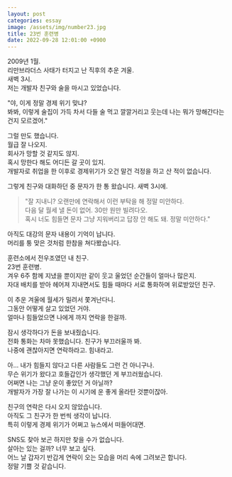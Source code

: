 ```yaml
---
layout: post
categories: essay
image: /assets/img/number23.jpg
title: 23번 훈련병
date: 2022-09-28 12:01:00 +0900
---
```


2009년 1월.  
리만브라더스 사태가 터지고 난 직후의 추운 겨울.  
새벽 3시.  
저는 개발자 친구와 술을 마시고 있었습니다.

"야, 이게 정말 경제 위기 맞냐?  
봐봐, 이렇게 술집이 가득 차서 다들 술 먹고 깔깔거리고 웃는데 나는 뭐가 망해간다는 건지 모르겠어."

그럴 만도 했습니다.  
월급 잘 나오지.  
회사가 망할 것 같지도 않지.  
혹시 망한다 해도 어디든 갈 곳이 있지.  
개발자로 취업을 한 이후로 경제위기가 오건 말건 걱정을 하고 산 적이 없습니다.

그렇게 친구와 대화하던 중 문자가 한 통 왔습니다. 새벽 3시에.

> "잘 지내니? 오랜만에 연락해서 이런 부탁을 해 정말 미안하다.  
> 다음 달 월세 낼 돈이 없어. 30만 원만 빌려다오.  
> 혹시 너도 힘들면 문자 그냥 지워버리고 답장 안 해도 돼. 정말 미안하다."

아직도 대강의 문자 내용이 기억이 납니다.  
머리를 퉁 맞은 것처럼 한참을 쳐다봤습니다.  

훈련소에서 전우조였던 내 친구.  
23번 훈련병.  
겨우 6주 함께 지냈을 뿐이지만 같이 웃고 울었던 순간들이 얼마나 많은지.  
자대 배치를 받아 헤어져 지내면서도 힘들 때마다 서로 통화하며 위로받았던 친구.  

이 추운 겨울에 월세가 밀려서 쫓겨난다니.  
그동안 어떻게 살고 있었던 거야.  
얼마나 힘들었으면 나에게 까지 연락을 한걸까.  

잠시 생각하다가 돈을 보내줬습니다.  
전화 통화는 차마 못했습니다. 친구가 부끄러울까 봐.  
나중에 괜찮아지면 연락하라고. 힘내라고.

아... 내가 힘들지 않다고 다른 사람들도 그런 건 아니구나.  
무슨 위기가 왔다고 호들갑인가 생각했던 게 부끄러웠습니다.  
어쩌면 나는 그냥 운이 좋았던 거 아닐까?  
개발자가 가장 잘 나가는 이 시기에 운 좋게 올라탄 것뿐이잖아.

친구의 연락은 다시 오지 않았습니다.  
아직도 그 친구가 한 번씩 생각이 납니다.  
특히 이렇게 경제 위기가 어쩌고 뉴스에서 떠들어대면.

SNS도 찾아 보곤 하지만 찾을 수가 없습니다.  
살아는 있는 걸까? 너무 보고 싶다.  
어느 날 갑자기 반갑게 연락이 오는 모습을 머리 속에 그려보곤 합니다.  
정말 기쁠 것 같습니다.
